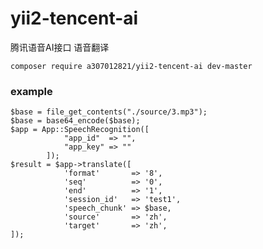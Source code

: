 # yii2-tencent-ai

腾讯语音AI接口 语音翻译


` composer require a307012821/yii2-tencent-ai dev-master `


### example

    $base = file_get_contents("./source/3.mp3");
    $base = base64_encode($base);
    $app = App::SpeechRecognition([
                "app_id"  => "",
                "app_key" => ""
            ]);
    $result = $app->translate([
                'format'       => '8',
                'seq'          => '0',
                'end'          => '1',
                'session_id'   => 'test1',
                'speech_chunk' => $base,
                'source'       => 'zh',
                'target'       => 'zh',
    ]);  
    
